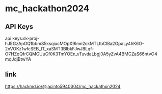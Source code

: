 # mc_hackathon2024

## API Keys
  api keys: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
## link
  https://hackmd.io/@jacinto5940304/mc_hackathon2024
